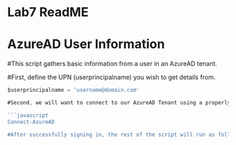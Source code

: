 # Lab7 ReadME

AzureAD User Information
======

#This script gathers basic information from a user in an AzureAD tenant.

#First, define the UPN (userprincipalname) you wish to get details from.

```javascript
$userprincipalname = 'username@domain.com'

#Second, we will want to connect to our AzureAD Tenant using a properly authorized account. Run the following command & enter the account information you wish to use. 

```javascript
Connect-AzureAD

#After successfully signing in, the rest of the script will run as follows: 

